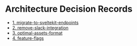 # Architecture Decision Records

- [1. migrate-to-sveltekit-endpoints](0001-migrate-to-sveltekit-endpoints.md)
- [2. remove-slack-integration](0002-remove-slack-integration.md)
- [3. optimal-assets-format](0003-optimal-assets-format.md)
- [4. feature-flags](0004-feature-flags.md)
